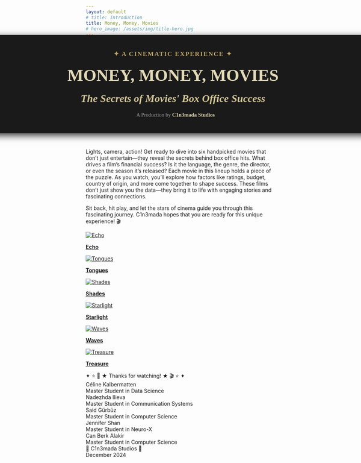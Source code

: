 ```yaml
---
layout: default
# title: Introduction
title: Money, Money, Movies
# hero_image: /assets/img/title-hero.jpg
---
```


<!-- Glitter background -->
<div id="starshine">
  <div class="template shine"></div>
</div>

<!-- Title -->
<div style="
   background-color: #1a1a1a; 
   padding: 40px; 
   text-align: center; 
   font-family: 'Garamond', serif; 
   box-shadow: 0 6px 18px rgba(0, 0, 0, 0.8); 
   color: white;
   margin: -20px -20px 40px -20px;
   width: 100vw;
   position: relative;
   left: 50%;
   transform: translateX(-50%);">
  <!-- add the margin that should come after the box here -->
  <div style="
      font-size: 1.2em; 
      color: #BFA86A; 
      font-weight: bold; 
      letter-spacing: 2px;">
    ✦ A CINEMATIC EXPERIENCE ✦
  </div>
  <h1 style="
      font-size: 3.2em; 
      margin: 20px 0; 
      color: #E3D9B6; 
      font-weight: bold; 
      text-transform: uppercase;">
    Money, Money, Movies
  </h1>
  <h2 style="
      font-size: 2em; 
      margin: 10px 0; 
      font-style: italic; 
      color: #D4C593;">
    The Secrets of Movies' Box Office Success
  </h2>
  <div style="
      font-size: 1em; 
      color: #999; 
      margin-top: 20px;">
    🎥 A Production by <strong style="color: #E3D9B6;">C1n3mada Studios</strong>
  </div>
</div>

<div class="text-custom">
  <!-- <p>
    It’s time to take a break from whatever you’re doing and enjoy some movies. The lineup includes 6 movies, each telling its own story. Together, they provide insights into what influences a movie's box office revenue. How do factors like rating, language, country, genre, director or even the release season affect a movie’s financial success? Through the selected films you will get detailed insights in a fun and engaging way. Each factor is analysed individually, with overlapping analyses across several factors, all together providing a comprehensive understanding by the end. In addition to learning about the influencing factors you will also discover possible reasons, as the movies also include explanatory elements.
    </p> -->
  <p> Lights, camera, action! Get ready to dive into six handpicked movies that don’t just entertain—they reveal the
    secrets behind box office hits. What drives a film’s financial success? Is it the language, the genre, the director, or
    even the season it’s released? Each movie in this lineup holds a piece of the puzzle. As you watch, you’ll explore how factors like ratings,
    budget, country of origin, and more come together to shape success. These films don’t just show you the data—they
    bring it to life with engaging stories and fascinating connections. </p>
  <p> Sit back, hit play, and let the stars of cinema guide you through this fascinating journey. C1n3mada hopes that
    you are ready for this unique experience! 🎬 </p>

</div>


<!-- Movie grid -->
<div class="movie-grid">
  <a href="./movies/echo">
    <img src="./assets/img/echo.png" alt="Echo">
    <p><b>Echo</b></p>
  </a>
  <a href="./movies/tongues">
    <img src="./assets/img/tongues.png" alt="Tongues">
    <p><b>Tongues</b></p>
  </a>
  <a href="./movies/shades">
    <img src="./assets/img/shades.png" alt="Shades">
    <p><b>Shades</b></p>
  </a>
  <a href="./movies/starlight">
    <img src="./assets/img/starlight.png" alt="Starlight">
    <p><b>Starlight</b></p>
  </a>
  <a href="./movies/waves">
    <img src="./assets/img/waves.png" alt="Waves">
    <p><b>Waves</b></p>
  </a>
  <a href="./movies/treasure">
    <img src="./assets/img/treasure.png" alt="Treasure">
    <p><b>Treasure</b></p>
  </a>
  <!-- Add the other movies -->
</div>


<!-- Roll credits -->
<div class="credits-container">
  <div class="credits">
    <div class="credits-item">
      <div class="title">✦ ⭐️ 🎥 ★ Thanks for watching! ★ 🎬 ⭐️ ✦</div>
    </div>
    <div class="credits-item">
      <div class="name">Céline Kalbermatten</div>
      <div class="role">Master Student in Data Science</div>
    </div>
    <div class="credits-item">
      <div class="name">Nadezhda Ilieva</div>
      <div class="role">Master Student in Communication Systems</div>
    </div>
    <div class="credits-item">
      <div class="name">Said Gürbüz</div>
      <div class="role">Master Student in Computer Science</div>
    </div>
    <div class="credits-item">
      <div class="name">Jennifer Shan</div>
      <div class="role">Master Student in Neuro-X</div>
    </div>
    <div class="credits-item">
      <div class="name">Can Berk Alakir</div>
      <div class="role">Master Student in Computer Science</div>
    </div>
    <div class="credits-item">
      <div class="general">🎥 C1n3mada Studios 🎥</div>
      <div class="general">December 2024</div>
    </div>
    <!-- Add more items as needed -->
  </div>
</div>


<script src="https://code.jquery.com/jquery-3.6.0.min.js"></script>
<script>
  $(function () {
    var body = $("#starshine"),
      template = $(".template.shine"),
      stars = 500,
      sparkle = 20;

    var size = "small";
    var createStar = function () {
      template
        .clone()
        .removeAttr("id")
        .css({
          top: Math.random() * 100 + "%",
          left: Math.random() * 100 + "%",
          animationDelay: Math.random() * sparkle + "s"
        })
        .addClass(size)
        .appendTo(body);
    };

    for (var i = 0; i < stars; i++) {
      if (i % 2 === 0) {
        size = "small";
      } else if (i % 3 === 0) {
        size = "medium";
      } else {
        size = "large";
      }

      createStar();
    }
  });
</script>
<script>
  document.addEventListener("DOMContentLoaded", function () {
    const links = document.querySelectorAll(".movie-grid a"); // Select all movie links

    links.forEach(link => {
      link.addEventListener("click", function (e) {
        e.preventDefault(); // Prevent default navigation
        const href = this.getAttribute("href"); // Get the URL to navigate to

        // Add fade-out effect to the body
        document.body.classList.add("fade-out");

        // Wait for the animation to complete before navigating
        setTimeout(() => {
          window.location.href = href;
        }, 400); // Match the duration in CSS
      });
    });
  });
</script>